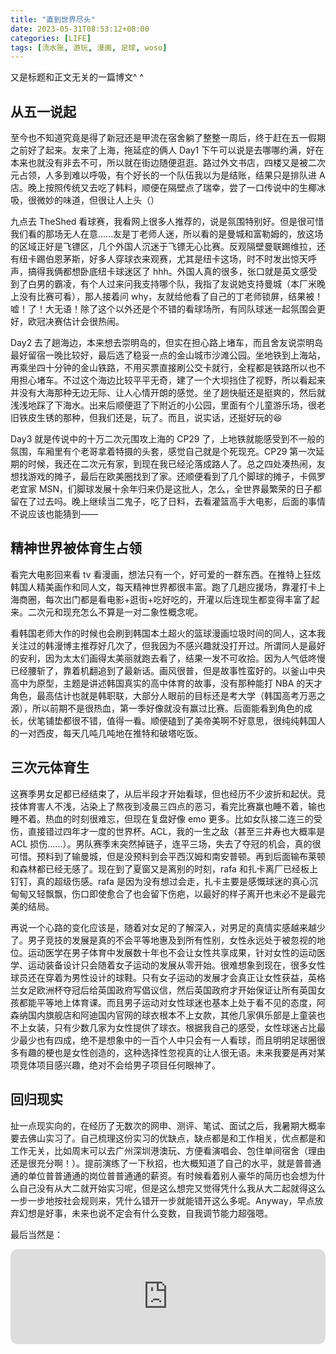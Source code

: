 ```yaml
---
title: "直到世界尽头"
date: 2023-05-31T08:53:12+08:00
categories: [LIFE]
tags: [流水账, 游玩, 漫画, 足球, woso]
---
```


又是标题和正文无关的一篇博文^ ^

## 从五一说起

至今也不知道究竟是得了新冠还是甲流在宿舍躺了整整一周后，终于赶在五一假期之前好了起来。友来了上海，拖延症的俩人 Day1 下午可以说是去哪哪约满，好在本来也就没有非去不可，所以就在街边随便逛逛。路过外文书店，四楼又是被二次元占领，人多到难以呼吸，有个好长的一个队伍我以为是结账，结果只是排队进 A 店。晚上按照传统又去吃了韩料，顺便在隔壁点了瑞幸，尝了一口传说中的生椰冰吸，很微妙的味道，但很让人上头（）

九点去 TheShed 看球赛，我看网上很多人推荐的，说是氛围特别好。但是很可惜我们看的那场无人在意......友是丁老师人迷，所以看的是曼城和富勒姆的，放这场的区域正好是飞镖区，几个外国人沉迷于飞镖无心比赛。反观隔壁曼联踢维拉，还有纽卡踢伯恩茅斯，好多人穿球衣来观赛，尤其是纽卡这场，时不时发出惊天呼声，搞得我俩都想卧底纽卡球迷区了 hhh。外国人真的很多，张口就是英文感受到了白男的霸凌，有个人过来问我支持哪个队，我指了友说她支持曼城（本厂米晚上没有比赛可看），那人接着问 why，友就给他看了自己的丁老师锁屏，结果被！嘘！了！大无语！除了这个以外还是个不错的看球场所，有同队球迷一起氛围会更好，欧冠决赛估计会很热闹。

Day2 去了趟海边，本来想去崇明岛的，但实在担心路上堵车，而且舍友说崇明岛最好留宿一晚比较好，最后选了稳妥一点的金山城市沙滩公园。坐地铁到上海站，再乘坐四十分钟的金山铁路，不用买票直接刷公交卡就行，全程都是铁路所以也不用担心堵车。不过这个海边比较平平无奇，建了一个大坝挡住了视野，所以看起来并没有大海那种无边无际、让人心情开朗的感觉。坐了趟快艇还是挺爽的，然后就浅浅地踩了下海水。出来后顺便逛了下附近的小公园，里面有个儿童游乐场，很老旧铁皮生锈的那种，但我们还是，玩了。而且，说实话，还挺好玩的😆

Day3 就是传说中的十万二次元围攻上海的 CP29 了，上地铁就能感受到不一般的氛围，车厢里有个老哥拿着特摄的头套，感觉自己就是个死现充。CP29 第一次延期的时候，我还在二次元有家，到现在我已经沦落成路人了。总之四处凑热闹，友想找游戏的摊子，最后在欧美圈找到了家。还顺便看到了几个脚球的摊子，卡佩罗老宜家 MSN，们脚球发展十余年归来仍是这批人，怎么，全世界最繁荣的日子都留在了过去吗。晚上继续当二鬼子，吃了日料，去看灌篮高手大电影，后面的事情不说应该也能猜到——

## 精神世界被体育生占领

看完大电影回来看 tv 看漫画，想法只有一个，好可爱的一群东西。在推特上狂炫韩国人精美画作和同人文，每天精神世界都很丰富。跑了几趟应援场，靠灌打卡上海商圈，每次出门都是看电影+逛街+吃好吃的，开灌以后连现生都变得丰富了起来。二次元和现充怎么不算是一对二象性概念呢。

看韩国老师大作的时候也会刷到韩国本土超火的篮球漫画垃圾时间的同人，这本我关注过的韩漫博主推荐好几次了，但我因为不感兴趣就没打开过。所谓同人是最好的安利，因为太太们画得太美丽就跑去看了，结果一发不可收拾。因为人气低咚慢已经腰斩了，靠着机翻追到了最新话。画风很普，但是故事性蛮好的。以釜山中央高中为原型，主题是讲述韩国真实的高中体育的故事，没有那种能打 NBA 的天才角色，最高估计也就是韩职联，大部分人眼前的目标还是考大学（韩国高考万恶之源），所以前期不是很热血，第一季好像就没有赢过比赛。后面能看到角色的成长，伏笔铺垫都很不错，值得一看。顺便磕到了美帝美啊不好意思，很纯纯韩国人的一对西皮，每天几吨几吨地在推特和破塔吃饭。

## 三次元体育生

这赛季男女足都已经结束了，从后半段才开始看球，但也经历不少波折和起伏。竞技体育害人不浅，沾染上了熬夜到凌晨三四点的恶习，看完比赛赢也睡不着，输也睡不着。热血的时刻很难忘，但现在复盘好像 emo 更多。比如女队接二连三的受伤，直接错过四年才一度的世界杯。ACL，我的一生之敌（甚至三井寿也大概率是 ACL 损伤......）。男队赛季末突然掉链子，连平三场，失去了夺冠的机会，真的很可惜。预料到了输曼城，但是没预料到会平西汉姆和南安普顿。再到后面输布莱顿和森林都已经无感了。现在到了夏窗又是离别的时刻，rafa 和扎卡离厂已经板上钉钉，真的超级伤感。rafa 是因为没有想过会走，扎卡主要是感慨球迷的真心沉甸甸又轻飘飘，伤口即使愈合了也会留下伤疤，以最好的样子离开也未必不是最完美的结局。

再说一个心路的变化应该是，随着对女足的了解深入，对男足的真情实感越来越少了。男子竞技的发展是真的不会平等地惠及到所有性别，女性永远处于被忽视的地位。运动医学在男子体育中发展数十年也不会让女性共享成果，针对女性的运动医学、运动装备设计只会随着女子运动的发展从零开始。很难想象到现在，很多女性球员还在穿着为男性设计的球鞋。只有女子运动的发展才会真正让女性获益，英格兰女足欧洲杯夺冠后给英国政府写倡议信，然后英国政府才开始保证让所有英国女孩都能平等地上体育课。而且男子运动对女性球迷也基本上处于看不见的态度，阿森纳国内旗舰店和阿迪国内官网的球衣根本不上女款，其他几家俱乐部是上童装也不上女装，只有少数几家为女性提供了球衣。根据我自己的感受，女性球迷占比最少最少也有四成，绝不是想象中的一百个人中只会有一人看球，而且明明足球圈很多有趣的梗也是女性创造的，这种选择性忽视真的让人很无语。未来我要是再对某项竞体项目感兴趣，绝对不会给男子项目任何眼神了。

## 回归现实

扯一点现实向的，在经历了无数次的网申、测评、笔试、面试之后，我暑期大概率要去佛山实习了。自己梳理这份实习的优缺点，缺点都是和工作相关，优点都是和工作无关，比如周末可以去广州深圳港澳玩、方便看演唱会、包住单间宿舍（理由还是很充分啊！）。提前演练了一下秋招，也大概知道了自己的水平，就是普普通通的单位普普通通的岗位普普通通的薪资。有时候看着别人豪华的简历也会想为什么自己没有从大二就开始实习呢，但是这么想完又觉得凭什么我从大二起就得这么一步一步地按社会规则来，凭什么错开一步就能错开这么多呢。Anyway，早点放弃幻想是好事，未来也说不定会有什么变数，自我调节能力超强嗯。

最后当然是：

<iframe style="border-radius:12px" src="https://open.spotify.com/embed/track/1c3869ygnTCAv0PBvwPo18?utm_source=generator&theme=0" width="100%" height="152" frameBorder="0" allowfullscreen="" allow="autoplay; clipboard-write; encrypted-media; fullscreen; picture-in-picture" loading="lazy"></iframe>
